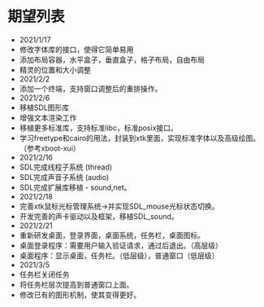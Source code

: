 # 期望列表

* 2021/1/17
* 修改字体库的接口，使得它简单易用
* 添加布局容器，水平盒子，垂直盒子，格子布局，自由布局
* 精灵的位置和大小调整
* 2021/2/2
* 添加一个终端，支持窗口调整后的重排操作。
* 2021/2/6
* 移植SDL图形库
* 增强文本渲染工作
* 移植更多标准库，支持标准libc，标准posix接口。
* 学习freetype和cairo的用法，封装到xtk里面，实现标准字体以及高级绘图。（参考xboot-xui）
* 2021/2/16
* SDL完成线程子系统 (thread)
* SDL完成声音子系统 (audio)
* SDL完成扩展库移植 - sound,net。
* 2021/2/18
* 完善xtk鼠标光标管理系统->并实现SDL_mouse光标状态切换。
* 开发完善的声卡驱动以及框架，移植SDL_sound。
* 2021/2/21
* 重新研发桌面，登录界面，桌面系统，任务栏，桌面图标。
* 桌面登录程序：需要用户输入验证请求，通过后退出。（高层级）
* 桌面程序：显示桌面，任务栏。（低层级），普通窗口（低层级）
* 2021/3/5
* 任务栏关闭任务
* 将任务栏层次提高到普通窗口上面。
* 修改已有的图形机制，使其变得更好。

